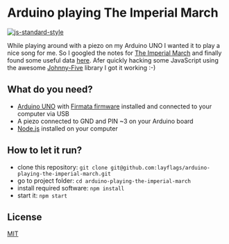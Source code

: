 # Arduino playing The Imperial March

[![js-standard-style](https://img.shields.io/badge/code%20style-standard-brightgreen.svg?style=flat)](https://github.com/feross/standard)

While playing around with a piezo on my Arduino UNO I wanted it to play a nice song for me. So I googled the notes for [The Imperial March](https://en.wikipedia.org/wiki/The_Imperial_March) and finally found some useful data [here](http://processors.wiki.ti.com/index.php/Playing_The_Imperial_March). Afer quickly hacking some JavaScript using the awesome [Johnny-Five](http://johnny-five.io/) library I got it working :-)

## What do you need?

* [Arduino UNO](https://www.arduino.cc/en/Main/ArduinoBoardUno) with [Firmata firmware](https://github.com/firmata/arduino) installed and connected to your computer via USB
* A piezo connected to GND and PIN ~3 on your Arduino board
* [Node.js](https://nodejs.org/en/) installed on your computer

## How to let it run?

* clone this repository: `git clone git@github.com:layflags/arduino-playing-the-imperial-march.git`
* go to project folder: `cd arduino-playing-the-imperial-march`
* install required software: `npm install`
* start it: `npm start`

## License

[MIT](LICENSE)

